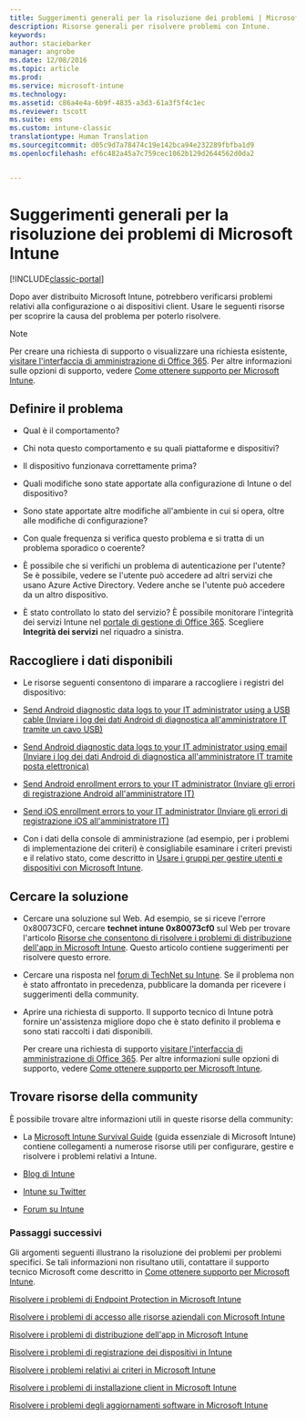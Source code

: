 ```yaml
---
title: Suggerimenti generali per la risoluzione dei problemi | Microsoft Docs
description: Risorse generali per risolvere problemi con Intune.
keywords: 
author: staciebarker
manager: angrobe
ms.date: 12/08/2016
ms.topic: article
ms.prod: 
ms.service: microsoft-intune
ms.technology: 
ms.assetid: c86a4e4a-6b9f-4835-a3d3-61a3f5f4c1ec
ms.reviewer: tscott
ms.suite: ems
ms.custom: intune-classic
translationtype: Human Translation
ms.sourcegitcommit: d05c9d7a78474c19e142bca94e232289fbfba1d9
ms.openlocfilehash: ef6c482a45a7c759cec1062b129d2644562d0da2


---
```


# <a name="general-troubleshooting-tips-for-microsoft-intune"></a>Suggerimenti generali per la risoluzione dei problemi di Microsoft Intune

[!INCLUDE[classic-portal](../includes/classic-portal.md)]

Dopo aver distribuito Microsoft Intune, potrebbero verificarsi problemi relativi alla configurazione o ai dispositivi client. Usare le seguenti risorse per scoprire la causa del problema per poterlo risolvere.

> [!NOTE]
> Per creare una richiesta di supporto o visualizzare una richiesta esistente, [visitare l'interfaccia di amministrazione di Office 365](https://portal.office.com/admin/default.aspx). Per altre informazioni sulle opzioni di supporto, vedere [Come ottenere supporto per Microsoft Intune](how-to-get-support-for-microsoft-intune.md).

## <a name="define-the-problem"></a>Definire il problema

-   Qual è il comportamento?

-   Chi nota questo comportamento e su quali piattaforme e dispositivi?

-   Il dispositivo funzionava correttamente prima?

-   Quali modifiche sono state apportate alla configurazione di Intune o del dispositivo?

-   Sono state apportate altre modifiche all'ambiente in cui si opera, oltre alle modifiche di configurazione?

-   Con quale frequenza si verifica questo problema e si tratta di un problema sporadico o coerente?

-   È possibile che si verifichi un problema di autenticazione per l'utente? Se è possibile, vedere se l'utente può accedere ad altri servizi che usano Azure Active Directory. Vedere anche se l'utente può accedere da un altro dispositivo.

-   È stato controllato lo stato del servizio? È possibile monitorare l'integrità dei servizi Intune nel [portale di gestione di Office 365](https://portal.office.com/Admin/Default.aspx). Scegliere **Integrità dei servizi** nel riquadro a sinistra.

## <a name="collect-available-data"></a>Raccogliere i dati disponibili

-   Le risorse seguenti consentono di imparare a raccogliere i registri del dispositivo:
  - [Send Android diagnostic data logs to your IT administrator using a USB cable (Inviare i log dei dati Android di diagnostica all'amministratore IT tramite un cavo USB)](/intune/enduser/send-diagnostic-data-logs-to-your-it-administrator-using-a-usb-cable-android)
  - [Send Android diagnostic data logs to your IT administrator using email (Inviare i log dei dati Android di diagnostica all'amministratore IT tramite posta elettronica)](/intune/enduser/send-diagnostic-data-logs-to-your-it-administrator-using-email-android)
  - [Send Android enrollment errors to your IT administrator (Inviare gli errori di registrazione Android all'amministratore IT)](/intune/enduser/send-enrollment-errors-to-your-it-administrator-android)
  - [Send iOS enrollment errors to your IT administrator (Inviare gli errori di registrazione iOS all'amministratore IT)](/intune/enduser/send-errors-to-your-it-admin-ios)

-   Con i dati della console di amministrazione (ad esempio, per i problemi di implementazione dei criteri) è consigliabile esaminare i criteri previsti e il relativo stato, come descritto in [Usare i gruppi per gestire utenti e dispositivi con Microsoft Intune](/intune/deploy-use/use-groups-to-manage-users-and-devices-with-microsoft-intune).

## <a name="research-the-solution"></a>Cercare la soluzione

-   Cercare una soluzione sul Web. Ad esempio, se si riceve l'errore 0x80073CF0, cercare **technet intune 0x80073cf0** sul Web per trovare l'articolo [Risorse che consentono di risolvere i problemi di distribuzione dell'app in Microsoft Intune](troubleshoot-app-deployment-problems-in-microsoft-intune.md). Questo articolo contiene suggerimenti per risolvere questo errore.

-   Cercare una risposta nel [forum di TechNet su Intune](https://social.technet.microsoft.com/Forums/en-US/home?forum=microsoftintuneprod).  Se il problema non è stato affrontato in precedenza, pubblicare la domanda per ricevere i suggerimenti della community.

-   Aprire una richiesta di supporto. Il supporto tecnico di Intune potrà fornire un'assistenza migliore dopo che è stato definito il problema e sono stati raccolti i dati disponibili.

    Per creare una richiesta di supporto [visitare l'interfaccia di amministrazione di Office 365](https://portal.office.com/admin/default.aspx). Per altre informazioni sulle opzioni di supporto, vedere [Come ottenere supporto per Microsoft Intune](how-to-get-support-for-microsoft-intune.md).

## <a name="find-community-resources"></a>Trovare risorse della community
È possibile trovare altre informazioni utili in queste risorse della community:

-   La [Microsoft Intune Survival Guide](http://social.technet.microsoft.com/wiki/contents/articles/23431.microsoft-intune-survival-guide.aspx) (guida essenziale di Microsoft Intune) contiene collegamenti a numerose risorse utili per configurare, gestire e risolvere i problemi relativi a Intune.

-   [Blog di Intune](http://blogs.technet.com/b/windowsintune/)

-   [Intune su Twitter](https://twitter.com/MSIntune)

-   [Forum su Intune](https://social.technet.microsoft.com/Forums/home?category=microsoftintune&filter=alltypes&sort=lastpostdesc)

### <a name="next-steps"></a>Passaggi successivi
Gli argomenti seguenti illustrano la risoluzione dei problemi per problemi specifici. Se tali informazioni non risultano utili, contattare il supporto tecnico Microsoft come descritto in [Come ottenere supporto per Microsoft Intune](how-to-get-support-for-microsoft-intune.md).

[Risolvere i problemi di Endpoint Protection in Microsoft Intune](troubleshoot-endpoint-protection-in-microsoft-intune.md)

[Risolvere i problemi di accesso alle risorse aziendali con Microsoft Intune](troubleshoot-company-resource-access-problems-with-microsoft-intune.md)

[Risolvere i problemi di distribuzione dell'app in Microsoft Intune](troubleshoot-app-deployment-problems-in-microsoft-intune.md)

[Risolvere i problemi di registrazione dei dispositivi in Intune](troubleshoot-device-enrollment-in-intune.md)

[Risolvere i problemi relativi ai criteri in Microsoft Intune](troubleshoot-policies-in-microsoft-intune.md)

[Risolvere i problemi di installazione client in Microsoft Intune](troubleshoot-client-setup-in-microsoft-intune.md)

[Risolvere i problemi degli aggiornamenti software in Microsoft Intune](troubleshoot-software-updates-in-microsoft-intune.md)



<!--HONumber=Jan17_HO2-->



